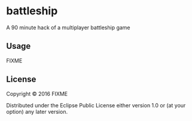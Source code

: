 # battleship

A 90 minute hack of a multiplayer battleship game

## Usage

FIXME

## License

Copyright © 2016 FIXME

Distributed under the Eclipse Public License either version 1.0 or (at
your option) any later version.
